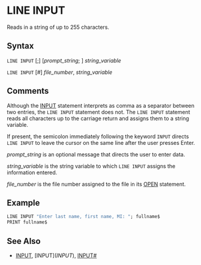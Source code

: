 # LINE INPUT

Reads in a string of up to 255 characters.

## Syntax

`LINE INPUT` [;] [*prompt_string*; ] *string_variable*

`LINE INPUT` [#] *file_number*, *string_variable*

## Comments

Although the [INPUT](INPUT) statement interprets as comma as a separator between two entries, the `LINE INPUT` statement does not. The `LINE INPUT` statement reads all characters up to the carriage return and assigns them to a string variable.

If present, the semicolon immediately following the keyword `INPUT` directs `LINE INPUT` to leave the cursor on the same line after the user presses Enter.

*prompt_string* is an optional message that directs the user to enter data.

*string_variable* is the string variable to which `LINE INPUT` assigns the information entered.

*file_number* is the file number assigned to the file in its [OPEN](OPEN) statement.

## Example

```vb
LINE INPUT "Enter last name, first name, MI: "; fullname$
PRINT fullname$
```

## See Also

- [INPUT](INPUT), [INPUT$](INPUT$), [INPUT#](INPUT-FILE)
